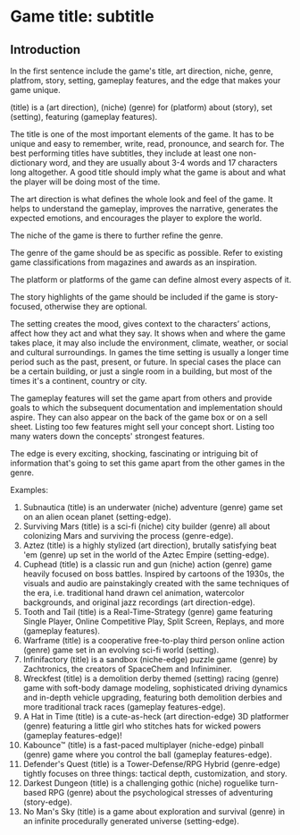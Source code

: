 # Game title: subtitle

## Introduction
In the first sentence include the game's title, art direction, niche, genre, platfrom, story, setting, gameplay features, and the edge that makes your game unique.

(title) is a (art direction), (niche) (genre) for (platform) about (story), set (setting), featuring (gameplay features).

The title is one of the most important elements of the game. It has to be unique and easy to remember, write, read, pronounce, and search for. The best performing titles have subtitles, they include at least one non-dictionary word, and they are usually about 3-4 words and 17 characters long altogether. A good title should imply what the game is about and what the player will be doing most of the time.

The art direction is what defines the whole look and feel of the game. It helps to understand the gameplay, improves the narrative, generates the expected emotions, and encourages the player to explore the world.

The niche of the game is there to further refine the genre.

The genre of the game should be as specific as possible. Refer to existing game classifications from magazines and awards as an inspiration.

The platform or platforms of the game can define almost every aspects of it.

The story highlights of the game should be included if the game is story-focused, otherwise they are optional.

The setting creates the mood, gives context to the characters’ actions, affect how they act and what they say. It shows when and where the game takes place, it may also include the environment, climate, weather, or social and cultural surroundings. In games the time setting is usually a longer time period such as the past, present, or future. In special cases the place can be a certain building, or just a single room in a building, but most of the times it's a continent, country or city.

The gameplay features will set the game apart from others and provide goals to which the subsequent documentation and implementation should aspire. They can also appear on the back of the game box or on a sell sheet. Listing too few features might sell your concept short. Listing too many waters down the concepts' strongest features.

The edge is every exciting, shocking, fascinating or intriguing bit of information that's going to set this game apart from the other games in the genre.

Examples:
1. Subnautica (title) is an underwater (niche) adventure (genre) game set on an alien ocean planet (setting-edge).
1. Surviving Mars (title) is a sci-fi (niche) city builder (genre) all about colonizing Mars and surviving the process (genre-edge).
1. Aztez (title) is a highly stylized (art direction), brutally satisfying beat 'em (genre) up set in the world of the Aztec Empire (setting-edge).
1. Cuphead (title) is a classic run and gun (niche) action (genre) game heavily focused on boss battles. Inspired by cartoons of the 1930s, the visuals and audio are painstakingly created with the same techniques of the era, i.e. traditional hand drawn cel animation, watercolor backgrounds, and original jazz recordings (art direction-edge).
1. Tooth and Tail (title) is a Real-Time-Strategy (genre) game featuring Single Player, Online Competitive Play, Split Screen, Replays, and more (gameplay features).
1. Warframe (title) is a cooperative free-to-play third person online action (genre) game set in an evolving sci-fi world (setting).
1. Infinifactory (title) is a sandbox (niche-edge) puzzle game (genre) by Zachtronics, the creators of SpaceChem and Infiniminer. 
1. Wreckfest (title) is a demolition derby themed (setting) racing (genre) game with soft-body damage modeling, sophisticated driving dynamics and in-depth vehicle upgrading, featuring both demolition derbies and more traditional track races (gameplay features-edge).
1. A Hat in Time (title) is a cute-as-heck (art direction-edge) 3D platformer (genre) featuring a little girl who stitches hats for wicked powers (gameplay features-edge)!
1. Kabounce™ (title) is a fast-paced multiplayer (niche-edge) pinball (genre) game where you control the ball (gameplay features-edge).
1. Defender's Quest (title) is a Tower-Defense/RPG Hybrid (genre-edge) tightly focuses on three things: tactical depth, customization, and story.
1. Darkest Dungeon (title) is a challenging gothic (niche) roguelike turn-based RPG (genre) about the psychological stresses of adventuring (story-edge).
1. No Man's Sky (title) is a game about exploration and survival (genre) in an infinite procedurally generated universe (setting-edge).
